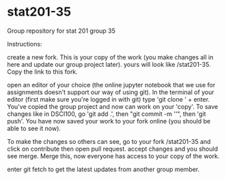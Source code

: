 # stat201-35
Group repository for stat 201 group 35

Instructions: 

create a new fork. This is your copy of the work (you make changes all in here and update our group project later). yours will look like <username>/stat201-35. Copy the link to this fork.

open an editor of your choice (the online jupyter notebook that we use for assignments doesn't support our way of using git). In the terminal of your editor (first make sure you're logged in with git) type 'git clone <link>' + enter. You've copied the group project and now can work on your 'copy'. To save changes like in DSCI100, go 'git add .', then "git commit -m '<your message>'", then 'git push'. You have now saved your work to your fork online (you should be able to see it now).

To make the changes so others can see, go to your fork <username>/stat201-35 and click on contribute then open pull request. accept changes and you should see merge. Merge this, now everyone has access to your copy of the work.

enter git fetch to get the latest updates from another group member.
